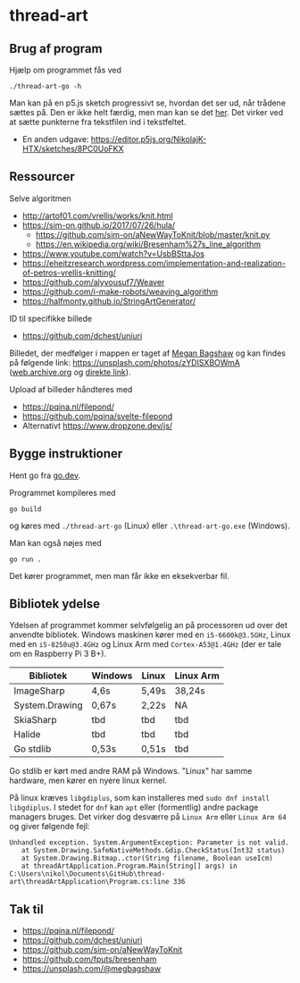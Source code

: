 # thread-art

## Brug af program
Hjælp om programmet fås ved
```
./thread-art-go -h
```

Man kan på en p5.js sketch progressivt se, hvordan det ser ud, når trådene sættes på. Den er ikke helt færdig, men man kan se det [her](https://editor.p5js.org/NikolajK-HTX/sketches/q3gxY4B9H). Det virker ved at sætte punkterne fra tekstfilen ind i tekstfeltet.
- En anden udgave: https://editor.p5js.org/NikolajK-HTX/sketches/8PC0UoFKX

## Ressourcer
Selve algoritmen
- http://artof01.com/vrellis/works/knit.html
- https://sim-on.github.io/2017/07/26/hula/
  - https://github.com/sim-on/aNewWayToKnit/blob/master/knit.py
  - https://en.wikipedia.org/wiki/Bresenham%27s_line_algorithm
- https://www.youtube.com/watch?v=UsbBSttaJos
- https://eheitzresearch.wordpress.com/implementation-and-realization-of-petros-vrellis-knitting/
- https://github.com/alyyousuf7/Weaver
- https://github.com/i-make-robots/weaving_algorithm
- https://halfmonty.github.io/StringArtGenerator/

ID til specifikke billede
- https://github.com/dchest/uniuri

Billedet, der medfølger i mappen er taget af [Megan Bagshaw](https://unsplash.com/@megbagshaw) og kan findes på følgende link: https://unsplash.com/photos/zYDISXBOWmA ([web.archive.org](https://web.archive.org/web/20201203024840/https://unsplash.com/photos/zYDISXBOWmA) og [direkte link](https://images.unsplash.com/photo-1592124549776-a7f0cc973b24?ixlib=rb-1.2.1&q=80&fm=jpg&crop=entropy&cs=tinysrgb&w=1080&fit=max&ixid=eyJhcHBfaWQiOjEyMDd9)).

Upload af billeder håndteres med
- https://pqina.nl/filepond/
- https://github.com/pqina/svelte-filepond
- Alternativt https://www.dropzone.dev/js/

## Bygge instruktioner
Hent go fra [go.dev](https://go.dev/doc/install).

Programmet kompileres med
```
go build
```
og køres med `./thread-art-go` (Linux) eller `.\thread-art-go.exe` (Windows).

Man kan også nøjes med
```
go run .
```
Det kører programmet, men man får ikke en eksekverbar fil.

## Bibliotek ydelse
Ydelsen af programmet kommer selvfølgelig an på processoren ud over det anvendte bibliotek. Windows maskinen kører med en `i5-6600k@3.5GHz`, Linux med en `i5-8250u@3.4GHz` og Linux Arm med `Cortex-A53@1.4GHz` (der er tale om en Raspberry Pi 3 B+).

Bibliotek     | Windows | Linux | Linux Arm
--------------|---------|-------|----------
ImageSharp    | 4,6s    | 5,49s | 38,24s
System.Drawing| 0,67s   | 2,22s | NA
SkiaSharp     | tbd     | tbd   | tbd
Halide        | tbd     | tbd   | tbd
Go stdlib     | 0,53s   | 0,51s | tbd

Go stdlib er kørt med andre RAM på Windows. "Linux" har samme hardware, men kører en nyere linux kernel.

På linux kræves `libgdiplus`, som kan installeres med `sudo dnf install libgdiplus`. I stedet for `dnf` kan `apt` eller (formentlig) andre package managers bruges. Det virker dog desværre på `Linux Arm` eller `Linux Arm 64` og giver følgende fejl:
```
Unhandled exception. System.ArgumentException: Parameter is not valid.
   at System.Drawing.SafeNativeMethods.Gdip.CheckStatus(Int32 status)
   at System.Drawing.Bitmap..ctor(String filename, Boolean useIcm)
   at threadArtApplication.Program.Main(String[] args) in C:\Users\nikol\Documents\GitHub\thread-art\threadArtApplication\Program.cs:line 336
```

## Tak til
- https://pqina.nl/filepond/
- https://github.com/dchest/uniuri
- https://github.com/sim-on/aNewWayToKnit
- https://github.com/fputs/bresenham
- https://unsplash.com/@megbagshaw
